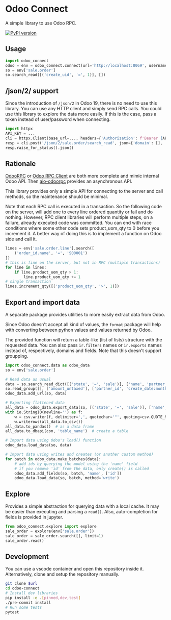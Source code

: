 # Odoo Connect

A simple library to use Odoo RPC.

[![PyPI version](https://badge.fury.io/py/odoo-connect.svg)](https://pypi.org/project/odoo-connect/)

## Usage

```python
import odoo_connect
odoo = env = odoo_connect.connect(url='http://localhost:8069', username='admin', password='admin')
so = env['sale.order']
so.search_read([('create_uid', '=', 1)], [])
```

## /json/2/ support

Since the introduction of `/json/2` in Odoo 19, there is no need to use this
library. You can use any HTTP client and simply send RPC calls.
You could use this library to explore the data more easily. If this is the
case, pass a token instead of user/password when connecting.

```python
import httpx
API_KEY = ...
cli = httpx.Client(base_url=..., headers={'Authorization': f'Bearer {API_KEY}'})
resp = cli.post('/json/2/sale.order/search_read', json={'domain': [], 'limit': 5})
resp.raise_for_status().json()
```

## Rationale

[OdooRPC](https://pypi.org/project/OdooRPC/)
or [Odoo RPC Client](https://pypi.org/project/odoo-rpc-client/)
are both more complete and mimic internal Odoo API.
Then [aio-odoorpc](https://pypi.org/project/aio-odoorpc/) provides
an asynchronous API.

This library provides only a simple API for connecting to the server
and call methods, so the maintenance should be minimal.

Note that each RPC call is executed in a transaction.
So the following code on the server, will add one to every line ordered
quantity or fail and do nothing.
However, RPC client libraries will perform multiple steps, on a failure,
already executed code was committed. You can end with race conditions
where some other code sets product_uom_qty to 0 before you increment it.
A better way of doing this is to implement a function on Odoo side and call it.

```python
lines = env['sale.order.line'].search([
	('order_id.name', '=', 'S00001')
])
# this is fine on the server, but not in RPC (multiple transactions)
for line in lines:
	if line.product_uom_qty > 1:
		line.product_uom_qty += 1
# single transaction
lines.increment_qty([('product_uom_qty', '>', 1)])
```

## Export and import data

A separate package provides utilities to more easily extract data from Odoo.

Since Odoo doesn't accept all kind of values, the `format` package will help
with converting between python values and values returned by Odoo.

The provided function will return a table-like (list of lists) structure
with the requested data.
You can also pass `ir.filters` names or `ir.exports` names instead of,
respectively, domains and fields. Note that this doesn't support groupping.

```python
import odoo_connect.data as odoo_data
so = env['sale.order']

# Read data as usual
data = so.search_read_dict([('state', '=', 'sale')], ['name', 'partner_id.name'])
so.read_group([], ['amount_untaxed'], ['partner_id', 'create_date:month'])
odoo_data.add_url(so, data)

# Exporting flattened data
all_data = odoo_data.export_data(so, [('state', '=', 'sale')], ['name', 'partner_id.name'])
with io.StringIO(newline='') as f:
    w = csv.writer(f, delimiter=',', quotechar='"', quoting=csv.QUOTE_MINIMAL)
    w.writerows(all_data.to_csv())
all_data.to_pandas()  # as a data frame
all_data.to_dbapi(con, 'table_name')  # create a table

# Import data using Odoo's load() function
odoo_data.load_data(so, data)

# Import data using writes and creates (or another custom method)
for batch in odoo_data.make_batches(data):
	# add ids by querying the model using the 'name' field
	# if you remove 'id' from the data, only create() is called
	odoo_data.add_fields(so, batch, 'name', ['id'])
	odoo_data.load_data(so, batch, method='write')
```

## Explore

Provides a simple abstraction for querying data with a local cache.
It may be easier than executing and parsing a `read()`.
Also, auto-completion for fields is provided in jupyter.

```python
from odoo_connect.explore import explore
sale_order = explore(env['sale.order'])
sale_order = sale_order.search([], limit=1)
sale_order.read()
```

## Development

You can use a vscode container and open this repository inside it.
Alternatively, clone and setup the repository manually.

```bash
git clone $url
cd odoo-connect
# Install dev libraries
pip install -e .[pinned,dev,test]
./pre-commit install
# Run some tests
pytest
```
